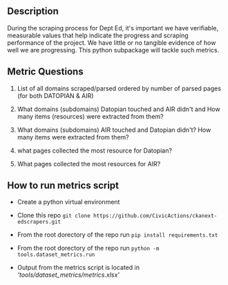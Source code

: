 
## Description

During the scraping process for Dept Ed, it's important we have verifiable, measurable values that help indicate the progress and scraping performance of the project. We have little or no tangible evidence of how well we are progressing. This python subpackage will tackle such metrics.

  

## Metric Questions
  
1. List of all domains scraped/parsed ordered by number of parsed pages (for both DATOPIAN & AIR)

2. What domains (subdomains) Datopian touched and AIR didn't and How many items (resources) were extracted from them?

3. What domains (subdomains) AIR touched and Datopian didn't? How many items were extracted from them? 

4. what pages collected the most resource for Datopian?

5. What pages collected the most resources for AIR?

  
## How to run metrics script

- Create a python virtual environment 

- Clone this repo `git clone https://github.com/CivicActions/ckanext-edscrapers.git`

- From the root dorectory of the repo run `pip install requirements.txt`

- From the root dorectory of the repo run `python -m tools.dataset_metrics.run`

- Output from the metrics script is located in *'tools/dataset_metrics/metrics.xlsx'*